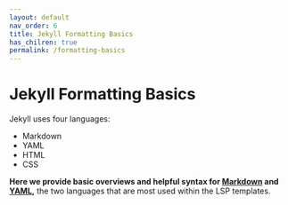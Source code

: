 ```yaml
---
layout: default
nav_order: 6
title: Jekyll Formatting Basics
has_chilren: true
permalink: /formatting-basics
---
```


# Jekyll Formatting Basics

Jekyll uses four languages: 
- Markdown
- YAML
- HTML
- CSS 

**Here we provide basic overviews and helpful syntax for [Markdown](./markdown-basics.md) and [YAML](./yaml-basics.md),** the two languages that are most used within the LSP templates. 